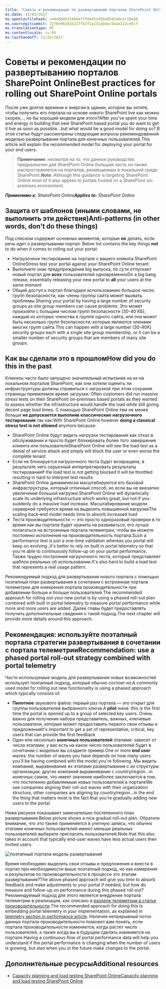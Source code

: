 ```yaml
---
title: "Советы и рекомендации по развертыванию порталов SharePoint Online"
ms.date: 11/03/2017
ms.openlocfilehash: c4dddb0b318b64f3f04d51d5be85d3a6e2c10e40
ms.sourcegitcommit: 3276e9b281b227fb2f1a131ab4ac54ae212ce5cf
ms.translationtype: MT
ms.contentlocale: ru-RU
ms.lasthandoff: 11/24/2017
---
```

# <a name="best-practices-for-rolling-out-sharepoint-online-portals"></a><span data-ttu-id="4a59e-102">Советы и рекомендации по развертыванию порталов SharePoint Online</span><span class="sxs-lookup"><span data-stu-id="4a59e-102">Best practices for rolling out SharePoint Online portals</span></span>

<span data-ttu-id="4a59e-103">После уже долгое времени и энергии в здании, которое вы хотите, чтобы получить его портала на основе нового SharePoint live как можно скорее..., но бы хороший модели для этого?</span><span class="sxs-lookup"><span data-stu-id="4a59e-103">After you've spent your time and energy in building that new SharePoint based portal you do want to get it live as soon as possible...but what would be a good model for doing so?</span></span> <span data-ttu-id="4a59e-104">В этой статье будут рассмотрены следующие вопросы рекомендованной моделью развертывания портала для конечных пользователей.</span><span class="sxs-lookup"><span data-stu-id="4a59e-104">This article will explain the recommended model for deploying your portal for your end users.</span></span>

><span data-ttu-id="4a59e-105">**Примечание**: несмотря на то, что данное руководство предназначен для SharePoint Online большая часть он также распространяется на порталов, размещенных в локальной среде SharePoint.</span><span class="sxs-lookup"><span data-stu-id="4a59e-105">**Note**: Although this guidance is targeting SharePoint Online most of it also applies to portals hosted on a SharePoint on-premises environment.</span></span>


<span data-ttu-id="4a59e-106">_**Применимо к:** SharePoint Online_</span><span class="sxs-lookup"><span data-stu-id="4a59e-106">_**Applies to:** SharePoint Online_</span></span>

## <a name="anti-patterns-in-other-words-dont-do-these-things"></a><span data-ttu-id="4a59e-107">Защита от шаблонов (иными словами, не выполнить эти действия)</span><span class="sxs-lookup"><span data-stu-id="4a59e-107">Anti-patterns (in other words, don't do these things)</span></span>
<span data-ttu-id="4a59e-108"><a name="sectionSectionAntiPatterns"></a> Под списком содержит основных моментов, которые **не** делать, если речь идет о развертывании портал:</span><span class="sxs-lookup"><span data-stu-id="4a59e-108"><a name="sectionSectionAntiPatterns"> </a> Below list contains the key things **not** to do when it comes to rolling out your portal:</span></span>
- <span data-ttu-id="4a59e-109">Нагрузочное тестирование на портале с вашего клиента SharePoint Online</span><span class="sxs-lookup"><span data-stu-id="4a59e-109">Stress test your portal against your SharePoint Online tenant</span></span>
- <span data-ttu-id="4a59e-110">Выполните знак предупреждения big выпуска, по сути отпускает новый портал для **всех** пользователей одновременно</span><span class="sxs-lookup"><span data-stu-id="4a59e-110">Do a big bang release, essentially releasing your new portal to **all** your users at the same moment</span></span>
- <span data-ttu-id="4a59e-111">Общий доступ к портал благодаря использованию большое число групп безопасности, как члены группы сайта может вызвать проблемы.</span><span class="sxs-lookup"><span data-stu-id="4a59e-111">Sharing your portal by having a large number of security groups as site group members can cause problems.</span></span> <span data-ttu-id="4a59e-112">Это может произойти с большим числом групп безопасности (30-40 КБ), каждый из которых членства в группе одного сайта, или она может быть несколько групп безопасности, которые являются членами многих групп сайта.</span><span class="sxs-lookup"><span data-stu-id="4a59e-112">This can happen with a large number (30-40K) security groups each with a single site group membership, or it can be a smaller number of security groups that are members of many site groups.</span></span>


## <a name="how-did-you-do-this-in-the-past"></a><span data-ttu-id="4a59e-113">Как вы сделали это в прошлом</span><span class="sxs-lookup"><span data-stu-id="4a59e-113">How did you do this in the past</span></span>
<span data-ttu-id="4a59e-114"><a name="sectionSection0"></a> Клиенты часто было запущено значительный испытания на их на локальном порталов SharePoint, как они хотели оценить ли инфраструктуры должны справиться с нагрузкой при этом сохраняя страницы приемлемое время загрузки.</span><span class="sxs-lookup"><span data-stu-id="4a59e-114"><a name="sectionSection0"> </a> Often customers did run massive stress tests on their SharePoint on-premises based portals as they wanted to assess whether the infrastructure would handle the load while still giving decent page load times.</span></span> <span data-ttu-id="4a59e-115">С помощью SharePoint Online тем не менее больше **не допускается выполнив классические нагрузочного тестирования** так как:</span><span class="sxs-lookup"><span data-stu-id="4a59e-115">With SharePoint Online however **doing a classical stress test is not allowed** anymore because:</span></span>
- <span data-ttu-id="4a59e-116">SharePoint Online будут видеть нагрузки тестирования как отказ в обслуживании и просто будет блокировать более того завершения клиента или пользователя</span><span class="sxs-lookup"><span data-stu-id="4a59e-116">SharePoint Online will see the load test as a denial of service attack and simply will block the user or even worse the complete tenant</span></span>
- <span data-ttu-id="4a59e-117">Если не блокируется нагрузочного теста будет возвращена, в результате чего серьезный интерпретировать результаты тестирования</span><span class="sxs-lookup"><span data-stu-id="4a59e-117">If the load test is not getting blocked it will be throttled resulting in hard to interpret test results</span></span>
- <span data-ttu-id="4a59e-118">SharePoint Online динамически масштабируются его базовой инфраструктуры, который отличный способ, но если вы не внезапно увеличение большой нагрузки.</span><span class="sxs-lookup"><span data-stu-id="4a59e-118">SharePoint Online will dynamically scale its underlying infrastructure which works great, but not if you suddenly do a massive load increase.</span></span> <span data-ttu-id="4a59e-119">Масштабирование модели серверной требуется время на выделить повышенной нагрузки</span><span class="sxs-lookup"><span data-stu-id="4a59e-119">The scaling back-end model needs time to absorb increased load</span></span>
- <span data-ttu-id="4a59e-120">Теста производительности — это просто одноразовый проверки в то время как вы портала будет хранить на развиваться, его лучше полагаться на встроенные портала телеметрии, чтобы вы можете постоянно исполнения на производительность портала.</span><span class="sxs-lookup"><span data-stu-id="4a59e-120">Such a performance test is just a one-time validation whereas you portal will keep on evolving ,it's better to rely on built in portal telemetry so that you're able to continuously follow-up on your portal performance.</span></span> <span data-ttu-id="4a59e-121">Также трудно построения нагрузочного теста, который представляет шаблон реальных об использовании.</span><span class="sxs-lookup"><span data-stu-id="4a59e-121">It's also hard to build a load test that represents a real usage pattern.</span></span>

<span data-ttu-id="4a59e-122">Рекомендуемый подход для развертывания нового портала с помощью поэтапный план развертывания в сочетании с встроенная портала телеметрии для измерения портала производительности при добавлении больше и больше пользователей.</span><span class="sxs-lookup"><span data-stu-id="4a59e-122">The recommended approach for rolling out your new portal is by using a phased roll-out plan combined with built in portal telemetry to measure portal performance while more and more users are added.</span></span> <span data-ttu-id="4a59e-123">Далее главы будет предоставлять получить дополнительные сведения о такой подход.</span><span class="sxs-lookup"><span data-stu-id="4a59e-123">The next chapter will provide more details around this approach.</span></span>

## <a name="recommendation-use-a-phased-portal-roll-out-strategy-combined-with-portal-telemetry"></a><span data-ttu-id="4a59e-124">Рекомендация: используйте поэтапный портала стратегии развертывания в сочетании с портала телеметрии</span><span class="sxs-lookup"><span data-stu-id="4a59e-124">Recommendation: use a phased portal roll-out strategy combined with portal telemetry</span></span>
<span data-ttu-id="4a59e-125">Часто используемые модель для развертывания новых возможностей использует поэтапный подход, который обычно состоит из:</span><span class="sxs-lookup"><span data-stu-id="4a59e-125">A commonly used model for rolling out new functionality is using a phased approach which typically consists of:</span></span>
- <span data-ttu-id="4a59e-126">**Пилотное** звукового файла: первый раз портала — это открыт для группы пользователей выбранного ключа.</span><span class="sxs-lookup"><span data-stu-id="4a59e-126">A **pilot** wave: this is the first time the portal is opened up to a group of selected key users.</span></span> <span data-ttu-id="4a59e-127">Очень важно для получения набора представитель, важных, ключевые пользователи, которые может предоставить первого свои отзывы и предложения</span><span class="sxs-lookup"><span data-stu-id="4a59e-127">It's important to get a set of representative, critical, key users that can provide the first feedback</span></span>
- <span data-ttu-id="4a59e-128">Один или несколько **конечных пользователей** этапами: зависит от числа этапами, у вас есть на какое число пользователей будет в сочетании с моделью вы создаете пример.</span><span class="sxs-lookup"><span data-stu-id="4a59e-128">One or more **end user** waves: the number of waves you have depends on how many users you'll be having combined with the model you're following.</span></span> <span data-ttu-id="4a59e-129">Мы видеть компаний, выравнивание их этапами развертывания с их структуры организации, других компаний выравнивание с country/region...in конечных самое, что имеет значение наиболее заключается в том, что постепенно добавляемым новых пользователей в портале</span><span class="sxs-lookup"><span data-stu-id="4a59e-129">We see companies aligning their roll-out waves with their organization structure, other companies are aligning by country/region...in the end the thing that matters most is the fact that you're gradually adding new users to the portal</span></span>

<span data-ttu-id="4a59e-130">Ниже рисунок показывает замечательно постепенного план развертывания.</span><span class="sxs-lookup"><span data-stu-id="4a59e-130">Below picture shows a nice gradual roll-out plan.</span></span> <span data-ttu-id="4a59e-131">Обратите внимание, что это также применяется в учетную запись, что обычно этапами конечных пользователей имеют меньше реальных пользователей выберите пригласить пользователей.</span><span class="sxs-lookup"><span data-stu-id="4a59e-131">Note that this also takes in account that typically end-user waves have less actual users then invited users.</span></span>

![поэтапный портала модель развертывания](https://support.content.office.net/en-us/media/0bc14a20-9420-4986-b9b9-fbcd2c6e0fb9.png)

<span data-ttu-id="4a59e-133">Время необходимо выделить свои отзывы и предложения и внести в портал при необходимости выше поэтапный подход, но как измерения и результатов по производительности в процессе это этапам развертывания?</span><span class="sxs-lookup"><span data-stu-id="4a59e-133">The above phased approach will give you time to absorb feedback and make adjustments to your portal if needed, but how do measure and follow-up on performance during this phased roll-out?</span></span> <span data-ttu-id="4a59e-134">Рекомендуемый подход для этого является внедрение портала телеметрии в реализации, как описано в [разделе телеметрии в статье производительности](https://msdn.microsoft.com/en-us/pnp_articles/portal-performance#telemetry).</span><span class="sxs-lookup"><span data-stu-id="4a59e-134">The recommended approach for doing this is embedding portal telemetry in your implementation, as explained in [telemetry section in performance article](https://msdn.microsoft.com/en-us/pnp_articles/portal-performance#telemetry).</span></span> <span data-ttu-id="4a59e-135">Наличие непрерывный поток данных портала производительности поможет вам понять, если портала производительности изменяется, когда растет число пользователей, а также когда вы в будущем сделать изменяется на портале.</span><span class="sxs-lookup"><span data-stu-id="4a59e-135">Having a continuous flow of portal performance data will help you understand if the portal performance is changing when the number of users is growing, but also when you in the future make changes to the portal.</span></span>

## <a name="additional-resources"></a><span data-ttu-id="4a59e-136">Дополнительные ресурсы</span><span class="sxs-lookup"><span data-stu-id="4a59e-136">Additional resources</span></span>
<span data-ttu-id="4a59e-137"><a name="bk_addresources"> </a></span><span class="sxs-lookup"><span data-stu-id="4a59e-137"></span></span>

- [<span data-ttu-id="4a59e-138">Capacity planning and load testing SharePoint Online</span><span class="sxs-lookup"><span data-stu-id="4a59e-138">Capacity planning and load testing SharePoint Online</span></span>](https://support.office.com/en-us/article/Capacity-planning-and-load-testing-SharePoint-Online-c932bd9b-fb9a-47ab-a330-6979d03688c0?ui=en-US&rs=en-US&ad=US)
